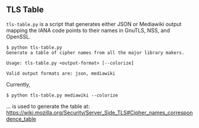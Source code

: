 TLS Table
---------

`tls-table.py` is a script that generates either JSON or Mediawiki output mapping the IANA code points to their names in GnuTLS, NSS, and OpenSSL.

```
$ python tls-table.py
Generate a table of cipher names from all the major library makers.

Usage: tls-table.py <output-format> [--colorize]

Valid output formats are: json, mediawiki
```

Currently,

```
$ python tls-table.py mediawiki --colorize
```
... is used to generate the table at: https://wiki.mozilla.org/Security/Server_Side_TLS#Cipher_names_correspondence_table
